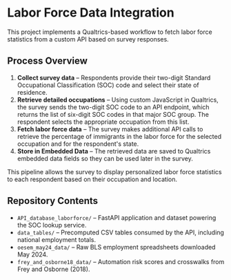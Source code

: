 # Labor Force Data Integration

This project implements a Qualtrics-based workflow to fetch labor force statistics from a custom API based on survey responses.

## Process Overview

1. **Collect survey data** – Respondents provide their two-digit Standard Occupational Classification (SOC) code and select their state of residence.
2. **Retrieve detailed occupations** – Using custom JavaScript in Qualtrics, the survey sends the two-digit SOC code to an API endpoint, which returns the list of six-digit SOC codes in that major SOC group. The respondent selects the appropriate occupation from this list.
3. **Fetch labor force data** – The survey makes additional API calls to retrieve the percentage of immigrants in the labor force for the selected occupation and for the respondent's state.
4. **Store in Embedded Data** – The retrieved data are saved to Qualtrics embedded data fields so they can be used later in the survey.

This pipeline allows the survey to display personalized labor force statistics to each respondent based on their occupation and location.

## Repository Contents

- `API_database_laborforce/` – FastAPI application and dataset powering the SOC lookup service.
- `data_tables/` – Precomputed CSV tables consumed by the API, including national employment totals.
- `oesem_may24_data/` – Raw BLS employment spreadsheets downloaded May 2024.
- `frey_and_osborne18_data/` – Automation risk scores and crosswalks from Frey and Osborne (2018).

